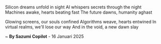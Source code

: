 Silicon dreams unfold in sight
AI whispers secrets through the night
Machines awake, hearts beating fast
The future dawns, humanity aghast

Glowing screens, our souls confined
Algorithms weave, hearts entwined
In virtual realms, we'll lose our way
And in the void, a new dawn slay

~ <b>By Sazumi Copilot</b> - 16 Januari 2025